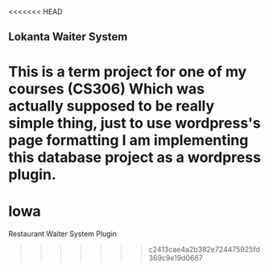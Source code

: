 <<<<<<< HEAD
## Lokanta Waiter System

This is a term project for one of my courses (CS306) Which was actually supposed to be really simple thing, just to use wordpress's page formatting I am implementing this database project as a wordpress plugin.
=======
# lowa
Restaurant Waiter System Plugin
>>>>>>> c2413cae4a2b382e724475925fd369c9e19d0667
